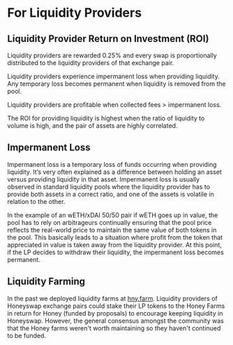 # For Liquidity Providers

## Liquidity Provider Return on Investment (ROI)

Liquidity providers are rewarded 0.25% and every swap is proportionally distributed to the liquidity providers of that exchange pair.

Liquidity providers experience impermanent loss when providing liquidity. Any temporary loss becomes permanent when liquidity is removed from the pool.

Liquidity providers are profitable when collected fees > impermanent loss.

The ROI for providing liquidity is highest when the ratio of liquidity to volume is high, and the pair of assets are highly correlated.&#x20;

## Impermanent Loss

Impermanent loss is a temporary loss of funds occurring when providing liquidity. It’s very often explained as a difference between holding an asset versus providing liquidity in that asset. Impermanent loss is usually observed in standard liquidity pools where the liquidity provider has to provide both assets in a correct ratio, and one of the assets is volatile in relation to the other.

In the example of an wETH/xDAI 50/50 pair if wETH goes up in value, the pool has to rely on arbitrageurs continually ensuring that the pool price reflects the real-world price to maintain the same value of both tokens in the pool. This basically leads to a situation where profit from the token that appreciated in value is taken away from the liquidity provider. At this point, if the LP decides to withdraw their liquidity, the impermanent loss becomes permanent.

## Liquidity Farming

In the past we deployed liquidity farms at [hny.farm](http://hny.farm). Liquidity providers of Honeyswap exchange pairs could stake their LP tokens to the Honey Farms in return for Honey (funded by proposals) to encourage keeping liquidity in Honeyswap. However, the general consensus amongst the community was that the Honey farms weren't worth maintaining so they haven't continued to be funded.
